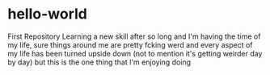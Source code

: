 # hello-world
First Repository
Learning a new skill after so long and I'm having the time of my life, sure
things around me are pretty fcking werd and every aspect of my life has been 
turned upside down (not to mention it's getting weirder day by day) but this 
is the one thing that I'm enjoying doing
